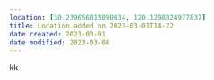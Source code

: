 ```yaml
---
location: [30.239656013890034, 120.1298824977837]
title: Location added on 2023-03-01T14-22
date created: 2023-03-01
date modified: 2023-03-08
---
```


kk
